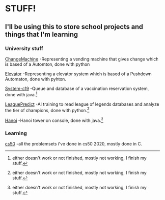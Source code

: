 # STUFF!
## I'll be using this to store school projects and things that I'm learning

### University stuff
[ChangeMachine](https://github.com/UnsignedV0id/Stuff/tree/master/ChangeMachine)
-Representing a vending machine that gives change which is based of a Automton, done with python

[Elevator](https://github.com/UnsignedV0id/Stuff/tree/master/Elevator)
-Representing a elevator system which is based of a Pushdown Automaton, done with pyhton.

[System-c19](https://github.com/UnsignedV0id/Stuff/tree/master/System-c19)
-Queue and database of a vaccination reservation system, done with java.[^deprecated]

[LeaguePredict](https://github.com/UnsignedV0id/Stuff/tree/master/LeaguePredict)
-AI training to read league of legends databases and analyze the tier of champions, done with python.[^deprecated]

[Hanoi](https://github.com/UnsignedV0id/Stuff/tree/master/Hanoi)
-Hanoi tower on console, done with java.[^deprecated]

### Learning

[cs50](https://github.com/UnsignedV0id/Stuff/tree/master/cs50)
-all the problemsets i've done in cs50 2020, mostly done in C.

[^deprecated]:
    either doesn't work or not finished, mostly not working, I finish my stuff.